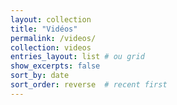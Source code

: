 ```yaml
---
layout: collection
title: "Vidéos"
permalink: /videos/
collection: videos
entries_layout: list # ou grid
show_excerpts: false
sort_by: date
sort_order: reverse  # recent first
---
```

